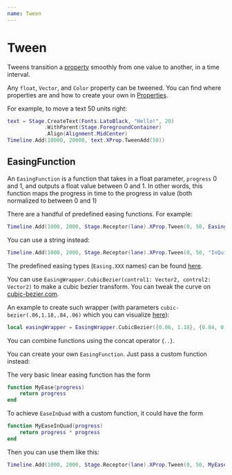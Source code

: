 ```yaml
---
name: Tween
---
```


# Tween

Tweens transition a [property](/docs/animation/properties) smoothly from one value to another, in a time interval.

Any `float`, `Vector`, and `Color` property can be tweened. You can find where properties are and how to create your own in [Properties](/docs/animation/properties).

For example, to move a text 50 units right:
```lua
text = Stage.CreateText(Fonts.LatoBlack, "Hello!", 20)
            .WithParent(Stage.ForegroundContainer)
            .Align(Alignment.MidCenter)
Timeline.Add(10000, 20000, text.XProp.TweenAdd(50))
```

## EasingFunction

An `EasingFunction` is a function that takes in a float parameter, `progress` 0 and 1, and outputs a float value between 0 and 1. In other words, this function maps the progress in time to the progress in value (both normalized to between 0 and 1)

There are a handful of predefined easing functions. For example:

```lua
Timeline.Add(1000, 2000, Stage.Receptor(lane).XProp.Tween(0, 50, Easing.InQuint))
```

You can use a string instead:
```lua
Timeline.Add(1000, 2000, Stage.Receptor(lane).XProp.Tween(0, 50, "InQuint"))
```

The predefined easing types (`Easing.XXX` names) can be found [here](https://easings.net/).

You can use `EasingWrapper.CubicBezier(control1: Vector2, control2: Vector2)` to make a cubic bezier transform. You can tweak the curve on [cubic-bezier.com](https://cubic-bezier.com/).

An example to create such wrapper (with parameters `cubic-bezier(.06,1.18,.84,.06)` which you can visualize [here](https://cubic-bezier.com/#.06,1.18,.84,.06)):
```lua
local easingWrapper = EasingWrapper.CubicBezier({0.06, 1.18}, {0.84, 0.06})
```

You can combine functions using the concat operator (`..`).

You can create your own `EasingFunction`. Just pass a custom function instead:

The very basic linear easing function has the form
```lua
function MyEase(progress)
    return progress
end
```

To achieve `EaseInQuad` with a custom function, it could have the form
```lua
function MyEaseInQuad(progress)
    return progress * progress
end
```

Then you can use them like this:
```lua
Timeline.Add(1000, 2000, Stage.Receptor(lane).XProp.Tween(0, 50, MyEaseInQuad))
```